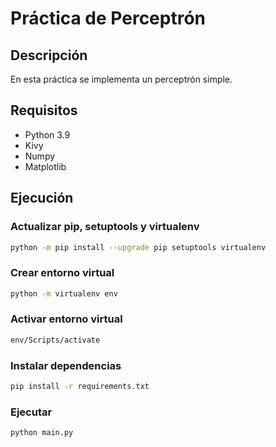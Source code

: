 # Práctica de Perceptrón

## Descripción

En esta práctica se implementa un perceptrón simple.

## Requisitos
- Python 3.9
- Kivy 
- Numpy
- Matplotlib

## Ejecución

### Actualizar pip, setuptools y virtualenv
```bash
python -m pip install --upgrade pip setuptools virtualenv
```

### Crear entorno virtual
```bash
python -m virtualenv env
```

### Activar entorno virtual
```bash
env/Scripts/activate
```

### Instalar dependencias
```bash
pip install -r requirements.txt
```

### Ejecutar
```bash
python main.py
```